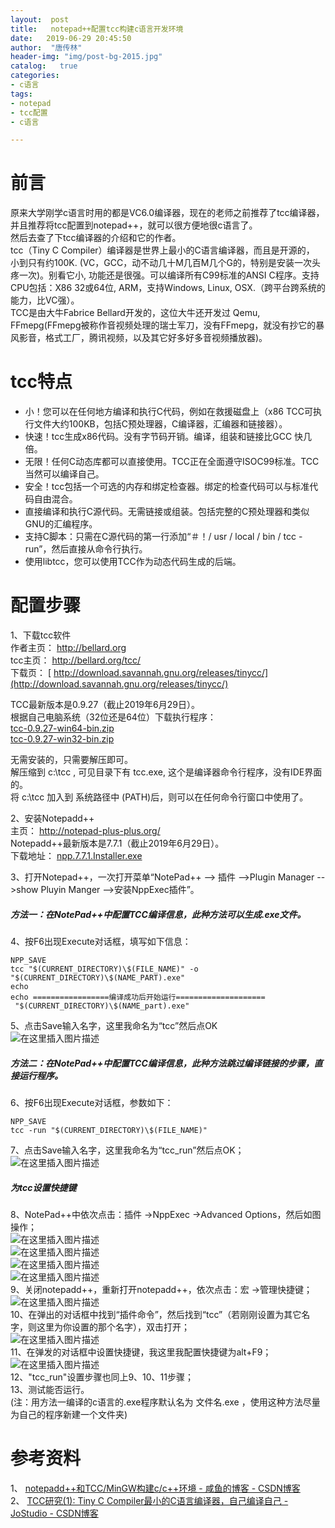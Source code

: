 ```yaml
---
layout:  post
title:   notepad++配置tcc构建c语言开发环境
date:   2019-06-29 20:45:50
author:  "唐传林"
header-img: "img/post-bg-2015.jpg"
catalog:   true
categories:
- c语言                                                                    
tags:
- notepad
- tcc配置
- c语言

---
```

#  前言

原来大学刚学c语言时用的都是VC6.0编译器，现在的老师之前推荐了tcc编译器，并且推荐将tcc配置到notepad++，就可以很方便地很c语言了。  
然后去查了下tcc编译器的介绍和它的作者。  
tcc（Tiny C Compiler）编译器是世界上最小的C语言编译器，而且是开源的， 小到只有约100K.
(VC，GCC，动不动几十M几百M几个G的，特别是安装一次头疼一次)。别看它小, 功能还是很强。可以编译所有C99标准的ANSI
C程序。支持CPU包括：X86 32或64位, ARM，支持Windows, Linux, OSX.（跨平台跨系统的能力，比VC强）。  
TCC是由大牛Fabrice Bellard开发的，这位大牛还开发过 Qemu,
FFmepg(FFmepg被称作音视频处理的瑞士军刀，没有FFmepg，就没有抄它的暴风影音，格式工厂，腾讯视频，以及其它好多好多音视频播放器)。

#  tcc特点

  * 小！您可以在任何地方编译和执行C代码，例如在救援磁盘上（x86 TCC可执行文件大约100KB，包括C预处理器，C编译器，汇编器和链接器）。 
  * 快速！tcc生成x86代码。没有字节码开销。编译，组装和链接比GCC 快几倍。 
  * 无限！任何C动态库都可以直接使用。TCC正在全面遵守ISOC99标准。TCC当然可以编译自己。 
  * 安全！tcc包括一个可选的内存和绑定检查器。绑定的检查代码可以与标准代码自由混合。 
  * 直接编译和执行C源代码。无需链接或组装。包括完整的C预处理器和类似GNU的汇编程序。 
  * 支持C脚本：只需在C源代码的第一行添加“＃！/ usr / local / bin / tcc -run”，然后直接从命令行执行。 
  * 使用libtcc，您可以使用TCC作为动态代码生成的后端。 

#  配置步骤

1、下载tcc软件  
作者主页： [ http://bellard.org ](http://bellard.org)  
tcc主页： [ http://bellard.org/tcc/ ](http://bellard.org/tcc/)  
下载页： [ http://download.savannah.gnu.org/releases/tinycc/](http://download.savannah.gnu.org/releases/tinycc/)

TCC最新版本是0.9.27（截止2019年6月29日）。  
根据自己电脑系统（32位还是64位）下载执行程序：  
[ tcc-0.9.27-win64-bin.zip](http://download.savannah.gnu.org/releases/tinycc/tcc-0.9.27-win64-bin.zip)  
[ tcc-0.9.27-win32-bin.zip](http://download.savannah.gnu.org/releases/tinycc/tcc-0.9.27-win32-bin.zip)

无需安装的，只需要解压即可。  
解压缩到 c:\tcc , 可见目录下有 tcc.exe, 这个是编译器命令行程序，没有IDE界面的。  
将 c:\tcc 加入到 系统路径中 (PATH)后，则可以在任何命令行窗口中使用了。

2、安装Notepadd++  
主页： [ http://notepad-plus-plus.org/ ](http://notepad-plus-plus.org/)  
Notepadd++最新版本是7.7.1（截止2019年6月29日）。  
下载地址： [ npp.7.7.1.Installer.exe ](http://notepad-plus-plus.org/repository/7.x/7.7.1/npp.7.7.1.Installer.exe)

3、打开Notepad++，一次打开菜单“NotePad++ --> 插件 -->Plugin Manager -->show Pluyin Manger
-->安装NppExec插件”。

#####  方法一：在NotePad++中配置TCC编译信息，此种方法可以生成.exe文件。

4、按F6出现Execute对话框，填写如下信息：

    
    
    NPP_SAVE
    tcc "$(CURRENT_DIRECTORY)\$(FILE_NAME)" -o "$(CURRENT_DIRECTORY)\$(NAME_PART).exe"
    echo
    echo =================编译成功后开始运行====================
     "$(CURRENT_DIRECTORY)\$(NAME_part).exe"
    

5、点击Save输入名字，这里我命名为“tcc”然后点OK  
![在这里插入图片描述](http://img-blog.csdnimg.cn/20190629201943637.png)

#####  方法二：在NotePad++中配置TCC编译信息，此种方法跳过编译链接的步骤，直接运行程序。

6、按F6出现Execute对话框，参数如下：

    
    
    NPP_SAVE
    tcc -run "$(CURRENT_DIRECTORY)\$(FILE_NAME)"
    

7、点击Save输入名字，这里我命名为“tcc_run”然后点OK；  
![在这里插入图片描述](http://img-blog.csdnimg.cn/2019062920222991.png)

#####  为tcc设置快捷键

8、NotePad++中依次点击：插件 ->NppExec ->Advanced Options，然后如图操作；  
![在这里插入图片描述](http://img-blog.csdnimg.cn/20190629203237614.png?x-oss-process=image/watermark,type_ZmFuZ3poZW5naGVpdGk,shadow_10,text_aHR0cHM6Ly9uaWNrdGNsLmJsb2cuY3Nkbi5uZXQ=,size_16,color_FFFFFF,t_70)  
![在这里插入图片描述](http://img-blog.csdnimg.cn/20190629203051338.png?x-oss-process=image/watermark,type_ZmFuZ3poZW5naGVpdGk,shadow_10,text_aHR0cHM6Ly9uaWNrdGNsLmJsb2cuY3Nkbi5uZXQ=,size_16,color_FFFFFF,t_70)  
![在这里插入图片描述](http://img-blog.csdnimg.cn/20190629203250620.gif)  
![在这里插入图片描述](http://img-blog.csdnimg.cn/20190629203419133.gif)  
9、关闭notepadd++，重新打开notepadd++，依次点击：宏 ->管理快捷键；  
![在这里插入图片描述](http://img-blog.csdnimg.cn/20190629203756796.png)  
10、在弹出的对话框中找到“插件命令”，然后找到“tcc”（若刚刚设置为其它名字，则这里为你设置的那个名字），双击打开；  
![在这里插入图片描述](http://img-blog.csdnimg.cn/20190629204014383.png?x-oss-process=image/watermark,type_ZmFuZ3poZW5naGVpdGk,shadow_10,text_aHR0cHM6Ly9uaWNrdGNsLmJsb2cuY3Nkbi5uZXQ=,size_16,color_FFFFFF,t_70)  
11、在弹发的对话框中设置快捷键，我这里我配置快捷键为alt+F9；  
![在这里插入图片描述](http://img-blog.csdnimg.cn/20190629204233834.png)  
12、"tcc_run"设置步骤也同上9、10、11步骤；  
13、测试能否运行。  
(注：用方法一编译的c语言的.exe程序默认名为 文件名.exe ，使用这种方法尽量为自己的程序新建一个文件夹)

#  参考资料

1、 [ notepadd++和TCC/MinGW构建c/c++环境 - 咸鱼的博客 - CSDN博客](http://blog.csdn.net/qq_38875084/article/details/78386486)  
2、 [ TCC研究(1): Tiny C Compiler最小的C语言编译器，自己编译自己 - JoStudio - CSDN博客](http://blog.csdn.net/c80486/article/details/44528829)


